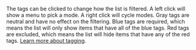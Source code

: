 The tags can be clicked to change how the list is filtered. A left click will show a menu to pick a mode. A right click will cycle modes. Gray tags are neutral and have no effect on the filtering. Blue tags are required, which means the list will only show items that have all of the blue tags. Red tags are excluded, which means the list will hide items that have any of the red tags. [Learn more about tagging](/core/tagging/).